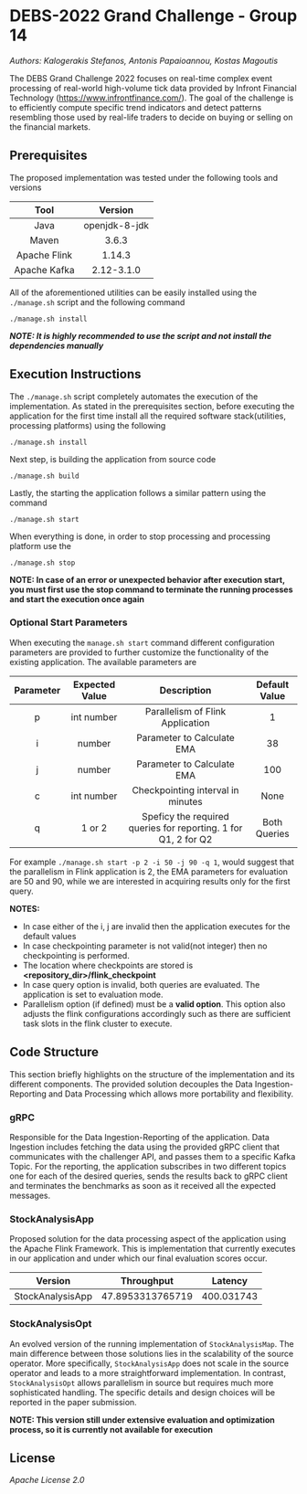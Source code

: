# DEBS-2022 Grand Challenge - Group 14
*Authors: Kalogerakis Stefanos, Antonis Papaioannou, Kostas Magoutis*

The  DEBS Grand Challenge 2022 focuses on real-time complex event processing of real-world high-volume tick data provided by Infront Financial Technology (https://www.infrontfinance.com/). The goal of the challenge is to efficiently compute specific trend indicators and detect patterns resembling those used by real-life traders to decide on buying or selling on the financial markets.

## Prerequisites

The proposed implementation was tested under the following tools and versions

| Tool      | Version | 
| :----:        |    :----:   | 
| Java      |  openjdk-8-jdk   |
| Maven      |  3.6.3   |
| Apache Flink      | 1.14.3       |
| Apache Kafka   | 2.12-3.1.0        |


All of the aforementioned utilities can be easily installed using the `./manage.sh` script and the following command

    ./manage.sh install

***NOTE: It is highly recommended to use the script and not install the dependencies manually***
## Execution Instructions

The `./manage.sh` script completely automates the execution of the implementation. As stated in the prerequisites section, before executing the application for the first time install all the required software stack(utilities, processing platforms) using the following

    ./manage.sh install
    
Next step, is building the application from source code

    ./manage.sh build
    
Lastly, the starting the application follows a similar pattern using the command
  
    ./manage.sh start
    
When everything is done, in order to stop processing and processing platform use the 
    
    ./manage.sh stop

**NOTE: In case of an error or unexpected behavior after execution start, you must first use the stop command to terminate the running processes and start the execution once again**
### Optional Start Parameters

When executing the `manage.sh start` command different configuration parameters are provided to further customize the functionality of the existing application. The available parameters are

| Parameter      | Expected Value | Description | Default Value|
|   :----:   |    :----:   |   :----:   |    :----:   | 
| p  | int number | Parallelism of Flink Application | 1 |
| i  | number| Parameter to Calculate EMA | 38 |
| j  | number| Parameter to Calculate EMA | 100 |
| c  | int number| Checkpointing interval in minutes | None |
| q  | 1 or 2| Speficy the required queries for reporting. 1 for Q1, 2 for Q2 | Both Queries |

For example `./manage.sh start -p 2 -i 50 -j 90 -q 1`, would suggest that the parallelism in Flink application is 2, the EMA parameters for evaluation are 50 and 90, while we are interested in acquiring results only for the first query.

**NOTES:**
- In case either of the i, j are invalid then the application executes for the default values
- In case checkpointing parameter is not valid(not integer) then no checkpointing is performed. 
- The location where checkpoints are stored is **<repository\_dir>/flink_checkpoint**
- In case query option is invalid, both queries are evaluated. The application is set to evaluation mode.
- Parallelism option (if defined) must be a **valid option**. This option also adjusts the flink configurations accordingly such as there are sufficient task slots in the flink cluster to execute.
    
## Code Structure

This section briefly highlights on the structure of the implementation and its different components. The provided solution decouples the Data Ingestion-Reporting and Data Processing which allows more portability and flexibility.

### gRPC

Responsible for the Data Ingestion-Reporting of the application. Data Ingestion includes fetching the data using the provided gRPC client that communicates with the challenger API, and passes them to a specific Kafka Topic. For the reporting, the application subscribes in two different topics one for each of the desired queries, sends the results back to gRPC client and terminates the benchmarks as soon as it received all the expected messages.

### StockAnalysisApp

Proposed solution for the data processing aspect of the application using the Apache Flink Framework. This is implementation that currently executes in our application and under which our final evaluation scores occur.

| Version      | Throughput | Latency |
| :----:        |    :----:   | :----:   | 
| StockAnalysisApp      |  47.8953313765719  |  400.031743|

### StockAnalysisOpt

An evolved version of the running implementation of `StockAnalysisMap`. The main difference between those solutions lies in the scalability of the source operator. More specifically, `StockAnalysisApp` does not scale in the source operator and leads to a more straightforward implementation. In contrast, `StockAnalysisOpt` allows parallelism in source but requires much more sophisticated handling. The specific details and design choices will be reported in the paper submission.

**NOTE: This version still under extensive evaluation and optimization process, so it is currently not available for execution**


## License

*Apache License 2.0*

